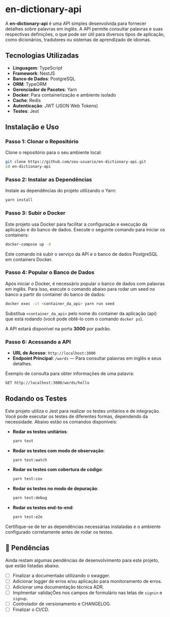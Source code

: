 # en-dictionary-api

A **en-dictionary-api** é uma API simples desenvolvida para fornecer detalhes sobre palavras em inglês. A API permite consultar palavras e suas respectivas definições, o que pode ser útil para diversos tipos de aplicação, como dicionários, tradutores ou sistemas de aprendizado de idiomas.

## Tecnologias Utilizadas

- **Linguagem**: TypeScript
- **Framework**: NestJS
- **Banco de Dados**: PostgreSQL
- **ORM**: TypeORM
- **Gerenciador de Pacotes**: Yarn
- **Docker**: Para containerização e ambiente isolado
- **Cache**: Redis
- **Autenticação**: JWT (JSON Web Tokens)
- **Testes**: Jest

## Instalação e Uso

### Passo 1: Clonar o Repositório

Clone o repositório para o seu ambiente local:

```bash
git clone https://github.com/seu-usuario/en-dictionary-api.git
cd en-dictionary-api
```

### Passo 2: Instalar as Dependências

Instale as dependências do projeto utilizando o Yarn:

```bash
yarn install
```

### Passo 3: Subir o Docker

Este projeto usa Docker para facilitar a configuração e execução da aplicação e do banco de dados. Execute o seguinte comando para iniciar os containers:

```bash
docker-compose up -d
```

Este comando irá subir o serviço da API e o banco de dados PostgreSQL em containers Docker.

### Passo 4: Popular o Banco de Dados

Após iniciar o Docker, é necessário popular o banco de dados com palavras em inglês. Para isso, execute o comando abaixo para rodar um seed no banco a partir do container do banco de dados:

```bash
docker exec -it <container_da_api> yarn run seed
```

Substitua `<container_da_api>` pelo nome do container da aplicação (api) que está rodando (você pode obtê-lo com o comando `docker ps`).

A API estará disponível na porta **3000** por padrão.

### Passo 6: Acessando a API

- **URL de Acesso**: `http://localhost:3000`
- **Endpoint Principal**: `/words` — Para consultar palavras em inglês e seus detalhes.

Exemplo de consulta para obter informações de uma palavra:

```bash
GET http://localhost:3000/words/hello
```

## Rodando os Testes

Este projeto utiliza o Jest para realizar os testes unitários e de integração. Você pode executar os testes de diferentes formas, dependendo da necessidade. Abaixo estão os comandos disponíveis:

- **Rodar os testes unitários**:

  ```bash
  yarn test
  ```

- **Rodar os testes com modo de observação**:

  ```bash
  yarn test:watch
  ```

- **Rodar os testes com cobertura de código**:

  ```bash
  yarn test:cov
  ```

- **Rodar os testes no modo de depuração**:

  ```bash
  yarn test:debug
  ```

- **Rodar os testes end-to-end**:
  ```bash
  yarn test:e2e
  ```

Certifique-se de ter as dependências necessárias instaladas e o ambiente configurado corretamente antes de rodar os testes.

## 🔧 Pendências

Ainda restam algumas pendências de desenvolvimento para este projeto, que estão listadas abaixo.

- [ ] Finalizar a documentaão utilizando o swagger.
- [ ] Adicionar logger de erros e/ou aplicação para monitoramento de erros.
- [ ] Adicionar uma documentação técnica ADR.
- [ ] Implmentar validaçÕes nos campos de formulário nas telas de `signin` e `signup`.
- [ ] Controlador de versionamento e CHANGELOG.
- [ ] Finalizar o CI/CD.
